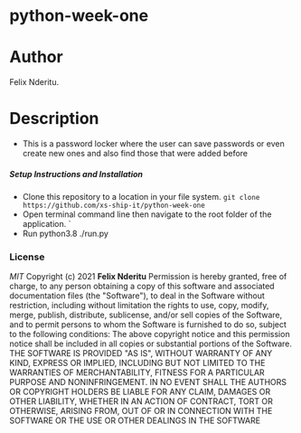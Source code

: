 # python-week-one
# Author
Felix Nderitu.
# Description
- This is a password locker where the user can save passwords or even create new ones and also find those that were added before
##### Setup Instructions and Installation
- Clone this repository to a location in your file system. `git clone https://github.com/xs-ship-it/python-week-one`
- Open terminal command line then navigate to the root folder of the application. `
- Run python3.8 ./run.py

### License
*MIT*
Copyright (c) 2021 **Felix Nderitu**
Permission is hereby granted, free of charge, to any person obtaining a copy of this software and associated documentation files (the "Software"), to deal in the Software without restriction, including without limitation the rights to use, copy, modify, merge, publish, distribute, sublicense, and/or sell copies of the Software, and to permit persons to whom the Software is furnished to do so, subject to the following conditions:
The above copyright notice and this permission notice shall be included in all copies or substantial portions of the Software.
THE SOFTWARE IS PROVIDED "AS IS", WITHOUT WARRANTY OF ANY KIND, EXPRESS OR IMPLIED, INCLUDING BUT NOT LIMITED TO THE WARRANTIES OF MERCHANTABILITY, FITNESS FOR A PARTICULAR PURPOSE AND NONINFRINGEMENT. IN NO EVENT SHALL THE AUTHORS OR COPYRIGHT HOLDERS BE LIABLE FOR ANY CLAIM, DAMAGES OR OTHER LIABILITY, WHETHER IN AN ACTION OF CONTRACT, TORT OR OTHERWISE, ARISING FROM, OUT OF OR IN CONNECTION WITH THE SOFTWARE OR THE USE OR OTHER DEALINGS IN THE SOFTWARE

